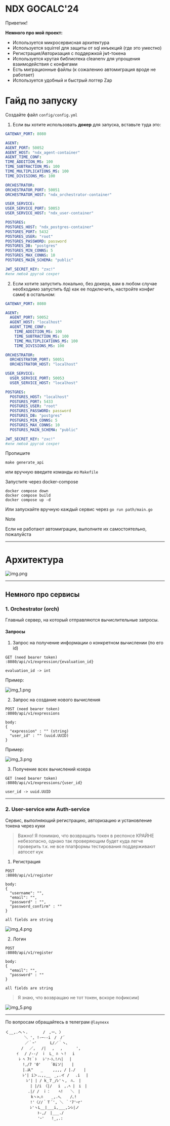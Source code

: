 
# NDX GOCALC'24


Приветик! 

**Немного про мой проект:**

* Используется микросервисная архитектура
* Используется squirrel для защиты от sql инъекций (где это уместно)
* Регистрация/Авторизация с поддержкой jwt-токена
* Используется крутая библиотека cleanenv для упрощения взаимодействия с конфигами
* Есть миграционные файлы (к сожалению автомиграция вроде не работает)
* Используется удобный и быстрый логгер Zap

# Гайд по запуску


Создайте файл `config/config.yml`

1. Если вы хотите использовать **докер** для запуска, вставьте туда это:
```yaml   
GATEWAY_PORT: 8080

AGENT:
AGENT_PORT: 50052
AGENT_HOST: "ndx_agent-container"
AGENT_TIME_CONF:
TIME_ADDITION_MS: 100
TIME_SUBTRACTION_MS: 100
TIME_MULTIPLICATIONS_MS: 100
TIME_DIVISIONS_MS: 100

ORCHESTRATOR:
ORCHESTRATOR_PORT: 50051
ORCHESTRATOR_HOST: "ndx_orchestrator-container"

USER_SERVICE:
USER_SERVICE_PORT: 50053
USER_SERVICE_HOST: "ndx_user-container"

POSTGRES:
POSTGRES_HOST: "ndx_postgres-container"
POSTGRES_PORT: 5432
POSTGRES_USER: "root"
POSTGRES_PASSWORD: password
POSTGRES_DB: "postgres"
POSTGRES_MIN_CONNS: 5
POSTGRES_MAX_CONNS: 10
POSTGRES_MAIN_SCHEMA: "public"

JWT_SECRET_KEY: "zxc!"
#или любой другой секрет
```

2. Если хотите запустить локально, без докера, вам в любом случае необходимо запустить бд)
как ее подключить, настройте конфиг сами) в остальном: 


```yaml
GATEWAY_PORT: 8080

AGENT:
  AGENT_PORT: 50052
  AGENT_HOST: "localhost"
  AGENT_TIME_CONF:
    TIME_ADDITION_MS: 100
    TIME_SUBTRACTION_MS: 100
    TIME_MULTIPLICATIONS_MS: 100
    TIME_DIVISIONS_MS: 100

ORCHESTRATOR:
  ORCHESTRATOR_PORT: 50051
  ORCHESTRATOR_HOST: "localhost"

USER_SERVICE:
  USER_SERVICE_PORT: 50053
  USER_SERVICE_HOST: "localhost"

POSTGRES:
  POSTGRES_HOST: "localhost"
  POSTGRES_PORT: 5433
  POSTGRES_USER: "root"
  POSTGRES_PASSWORD: password
  POSTGRES_DB: "postgres"
  POSTGRES_MIN_CONNS: 5
  POSTGRES_MAX_CONNS: 10
  POSTGRES_MAIN_SCHEMA: "public"

JWT_SECRET_KEY: "zxc!"
#или любой другой секрет
```


Пропишите 
```shell
make generate_api
```
или вручную введите команды из `Makefile`


Запустите через docker-compose
```shell
docker compose down
docker compose build
docker compose up -d
```

Или запускайте вручную каждый сервис через ```go run path/main.go```


> [!note]
> Если не работают автомиграции, выполните их самостоятельно, пожалуйста


___


# Архитектура


![img.png](_images/img.png)

___

## Немного про сервисы

### 1. Orchestrator (orch)
Главный сервер, на который отправляются вычислительные запросы.

#### Запросы

1. Запрос на получение информации о конкретном вычислении (по его id)
```
GET (need bearer token)
:8080/api/v1/expression/{evaluation_id}

evaluation_id -> int
```

Пример: 

![img_1.png](_images/img_1.png)

2. Запрос на создание нового вычисления 
```
POST (need bearer token)
:8080/api/v1/expressions

body:
{
  "expression" : "" (string)
  "user_id" : "" (uuid.UUID)
}
```

Пример:

![img_3.png](_images/img_3.png)

3. Получение всех вычислений юзера
```
GET (need bearer token) 
:8080/api/v1/expressions/{user_id}

user_id -> uuid.UUID

```

___

### 2. User-service или Auth-service

Сервис, выполняющий регистрацию, авторизацию и установление токена через куки

> Важно! Я понимаю, что возвращать токен в респонсе КРАЙНЕ небезопасно, однако так
> проверяющим будет куда легче проверить т.к. не все платформы тестирования поддерживают автосет кук

1. Регистрация
```
POST
:8080/api/v1/register

body:
{
  "username": "",
  "email": "",
  "password" : "",
  "password_confirm" : ""
}

all fields are string
```

![img_4.png](_images/img_4.png)


2. Логин
```
POST
:8080/api/v1/register

body:
{
  "email": "",
  "password" : ""
}

all fields are string
```

> Я знаю, что возвращаю не тот токен, вскоре пофиксим)

![img_5.png](_images/img_5.png)


___



По вопросам обращайтесь в телеграм `@laynexx`

```
く__,.ヘヽ.　　　　/　,ー､ 〉
　　　　　＼ ', !-─‐-i　/　/´
　　　 　 ／｀ｰ'　　　 L/／｀ヽ､
　　 　 /　 ／,　 /|　 ,　 ,　　　 ',
　　　ｲ 　/ /-‐/　ｉ　L_ ﾊ ヽ!　 i
　　　 ﾚ ﾍ 7ｲ｀ﾄ　 ﾚ'ｧ-ﾄ､!ハ|　 |
　　　　 !,/7 '0'　　 ´0iソ| 　 |　　　
　　　　 |.从"　　_　　 ,,,, / |./ 　 |
　　　　 ﾚ'| i＞.､,,__　_,.イ / 　.i 　|                   
　　　　　 ﾚ'| | / k_７_/ﾚ'ヽ,　ﾊ.　|        
　　　　　　 | |/i 〈|/　 i　,.ﾍ |　i　|
　　　　　　.|/ /　ｉ： 　 ﾍ!　　＼　|
　　　 　 　 kヽ>､ﾊ 　 _,.ﾍ､ 　 /､!
　　　　　　 !'〈//｀Ｔ´', ＼ ｀'7'ｰr'
　　　　　　 ﾚ'ヽL__|___i,___,ンﾚ|ノ
　　　　　 　　　ﾄ-,/　|___./
　　　　　 　　　'ｰ'　　!_,.: 
```